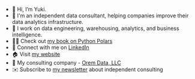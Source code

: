 - 👋 Hi, I’m Yuki.
- 👀 I'm an independent data consultant, helping companies improve their data analytics infrastructure. 
- 🌱 I work on data engineering, warehousing, analytics, and business intelligence.
- 🐻‍❄️ Check out [my book on Python Polars](https://www.amazon.com/Polars-Cookbook-practical-transform-manipulate/dp/1805121154)
- 🔗 Connect with me on [LinkedIn](https://www.linkedin.com/in/yukikakegawa/)
- 🏠 Visit [my website](https://www.yukikakegawa.me/)
- 🏢 My consulting company - [Orem Data, LLC](https://www.oremdata.com/)
- ✉️ Subscribe to [my newsletter](https://theindependentinsight.substack.com/) about independent consulting


<!---
StuffbyYuki/StuffbyYuki is a ✨ special ✨ repository because its `README.md` (this file) appears on your GitHub profile.
You can click the Preview link to take a look at your changes.
--->
